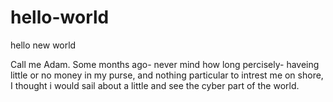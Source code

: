 # hello-world
hello new world

Call me Adam. Some months ago- never mind how long percisely- haveing little or no money in my purse, and nothing particular to intrest me on shore, I thought i would sail about a little and see the cyber part of the world.
